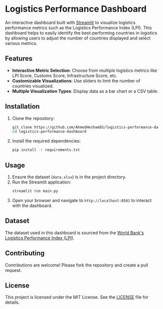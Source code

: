 # Logistics Performance Dashboard

An interactive dashboard built with [Streamlit](https://streamlit.io/) to visualize logistics performance metrics such as the Logistics Performance Index (LPI). This dashboard helps to easily identify the best-performing countries in logistics by allowing users to adjust the number of countries displayed and select various metrics.

## Features

- **Interactive Metric Selection**: Choose from multiple logistics metrics like LPI Score, Customs Score, Infrastructure Score, etc.
- **Customizable Visualizations**: Use sliders to limit the number of countries visualized.
- **Multiple Visualization Types**: Display data as a bar chart or a CSV table.

## Installation

1. Clone the repository:
    ```bash
    git clone https://github.com/AhmedHeshamEG/logistics-performance-dashboard.git
    cd logistics-performance-dashboard
    ```

2. Install the required dependencies:
    ```bash
    pip install -r requirements.txt
    ```

## Usage

1. Ensure the dataset (`data.xlsx`) is in the project directory.
2. Run the Streamlit application:
    ```bash
    streamlit run main.py
    ```
3. Open your browser and navigate to `http://localhost:8501` to interact with the dashboard.

## Dataset

The dataset used in this dashboard is sourced from the [World Bank's Logistics Performance Index (LPI)](https://lpi.worldbank.org/international/global).

## Contributing

Contributions are welcome! Please fork the repository and create a pull request.

## License

This project is licensed under the MIT License. See the [LICENSE](LICENSE) file for details.
